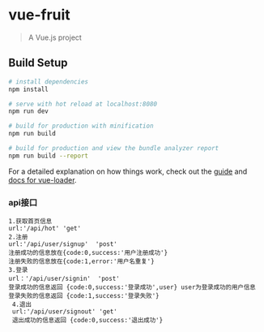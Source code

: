 # vue-fruit

> A Vue.js project

## Build Setup

``` bash
# install dependencies
npm install

# serve with hot reload at localhost:8080
npm run dev

# build for production with minification
npm run build

# build for production and view the bundle analyzer report
npm run build --report
```

For a detailed explanation on how things work, check out the [guide](http://vuejs-templates.github.io/webpack/) and [docs for vue-loader](http://vuejs.github.io/vue-loader).
### api接口
```
1.获取首页信息
url:'/api/hot' 'get'
2.注册
url:'/api/user/signup'  'post'
注册成功的信息放在{code:0,success:'用户注册成功'}
注册失败的信息放在{code:1,error:'用户名重复'}
3.登录
url：'/api/user/signin'  'post'
登录成功的信息返回 {code:0,success:'登录成功',user} user为登录成功的用户信息
登录失败的信息返回 {code:1,success:'登录失败'}
 4.退出
 url:'/api/user/signout' 'get'
 退出成功的信息返回 {code:0,success:'退出成功'}
```
